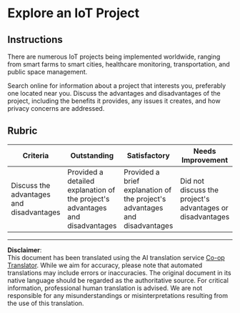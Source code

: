 <!--
CO_OP_TRANSLATOR_METADATA:
{
  "original_hash": "7ef1cec2d27b086032d46ab1958f3e99",
  "translation_date": "2025-08-28T20:04:12+00:00",
  "source_file": "1-getting-started/lessons/1-introduction-to-iot/assignment.md",
  "language_code": "en"
}
-->
# Explore an IoT Project

## Instructions

There are numerous IoT projects being implemented worldwide, ranging from smart farms to smart cities, healthcare monitoring, transportation, and public space management.

Search online for information about a project that interests you, preferably one located near you. Discuss the advantages and disadvantages of the project, including the benefits it provides, any issues it creates, and how privacy concerns are addressed.

## Rubric

| Criteria | Outstanding | Satisfactory | Needs Improvement |
| -------- | ----------- | ------------ | ----------------- |
| Discuss the advantages and disadvantages | Provided a detailed explanation of the project's advantages and disadvantages | Provided a brief explanation of the project's advantages and disadvantages | Did not discuss the project's advantages or disadvantages |

---

**Disclaimer**:  
This document has been translated using the AI translation service [Co-op Translator](https://github.com/Azure/co-op-translator). While we aim for accuracy, please note that automated translations may include errors or inaccuracies. The original document in its native language should be regarded as the authoritative source. For critical information, professional human translation is advised. We are not responsible for any misunderstandings or misinterpretations resulting from the use of this translation.